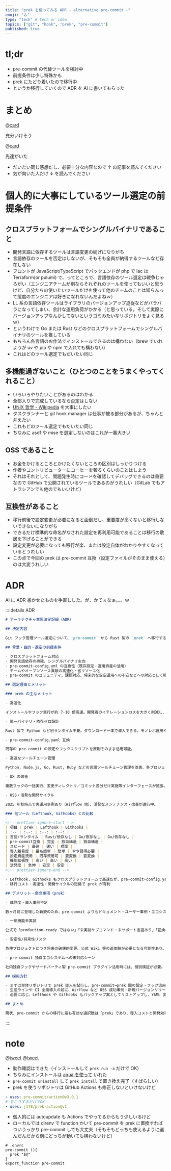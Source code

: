 ```yaml
---
title: "prek を使ってみる ADR - alternative pre-commit -"
emoji: "🪝"
type: "tech" # tech or idea
topics: ["git", "hook", "prek", "pre-commit"]
published: true
---
```


# tl;dr

- pre-commit の代替ツールを検討中
- 前提条件は少し特殊かも
- prek にたどり着いたので移行中
- というか移行していくので ADR を AI に書いてもらった

# まとめ

@[card](https://github.com/j178/prek)

充分いけそう

@[card](https://zenn.dev/mottyzzz/articles/20251011220454)

先達がいた

- だいたい同じ感想だし、必要十分な内容なので ↑ の記事を読んでください
- 気が向いた人だけ ↓ を読んでください

# 個人的に大事にしているツール選定の前提条件

## クロスプラットフォームでシングルバイナリであること

- 開発言語に依存するツールは言語変更の妨げになりがち
- 言語依存のツールを否定はしないが、そもそも全員が納得するツールなど存在しない
- フロントが JavaScript/TypeScript でバックエンドが php で Iac は Terraform(or pulumi) で、ってところで、言語依存のツール選定は戦争じゃろがい（エンジニアチームが別ならそれぞれのツールを使ってもいいと思うけど、自分たちの使いたいツールだけを使って他のチームのことは知らんって態度のエンジニアは好きになれないんだよねｗ）
- LL 系の言語依存ツールはライブラリのバージョンアップ追従などがバラバラになってしまい、余計な運用負荷がかかる（と思っている。そして実際にバージョンアップなんかしてないという~~ゴミみたいな~~リポジトリをよく見るｗ）
- というわけで Go または Rust などのクロスプラットフォームでシングルバイナリのツールを推している
- もちろん各言語のお作法でインストールできるのは構わない（brew でいれようが uv や pip や npm で入れても構わない）
- これはどのツール選定でもだいたい同じ

## 多機能過ぎないこと（ひとつのことをうまくやってくれること）

- いろいろやりたいことがあるのはわかる
- 全部入りで完成しているなら否定はしない
- [UNIX 哲学 - Wikipedia](https://ja.wikipedia.org/wiki/UNIX%E5%93%B2%E5%AD%A6) を大事にしたい
- タスクランナーと git hook manager は仕事が被る部分があるが、ちゃんと弁えたい
- これもどのツール選定でもだいたい同じ
- ちなみに asdf や mise を選定しないのはこれが一番大きい

## OSS であること

- お金をかけるところとかけたくないところの区別はしっかりつける
- 作者やコントリビューターにコーヒーを奢るくらいのことはしよう
- それはそれとして、問題発生時にコードを確認してデバッグできるのは重要なので GitHub で公開されているツールであるのがうれしい（GitLab でもアトラシアンでも他のでもいいけど）

## 互換性があること

- 移行前後で設定変更が必要になると面倒だし、重要度が高くないと移行しないできないになりがち
- できるだけ標準的な命名がなされた設定を再利用可能であることは移行の敷居を下げることができる
- 設定変更が必要になっても移行が楽、または設定自体がわかりやすくなっているとうれしい
- この点で今回の prek は pre-commit 互換（設定ファイルがそのまま使える）のは大変うれしい

# ADR

AI に ADR 書かせたものを手直しした。が、かてぇなぁ。。。ｗ

::::details ADR

```md
# アーキテクチャ意思決定記録（ADR）

## 決定内容

Git フック管理ツール選定について、`pre-commit` から Rust 製の `prek` へ移行する方針を採用する。Lefthook や Githooks など他の選択肢と比較検討した結果、現時点では prek が要件適合度・将来性・体験性で最有力と判断した。

## 背景・目的・選定の前提条件

- クロスプラットフォーム対応
- 開発言語依存の排除、シングルバイナリ志向
- pre-commit-config.yml の互換性（既存設定・運用資産の活用）
- チームやオープンソース貢献の高速化・省リソース化
- pre-commit のコミュニティ、課題対応、将来的な安定運用への不安などへの対応として移行を検討する

## 選定理由とメリット

### prek の主なメリット

- 高速化

インストールやフック実行が約 7-10 倍高速。開発者のイテレーションロスを大きく削減し、CI/CD 時実行も短縮できる。

- 単一バイナリ・依存ゼロ設計

Rust 製で Python など別ランタイム不要。ダウンロード一本で導入できる。モノレポ運用やマルチワークスペースもネイティブ対応。

- pre-commit-config.yaml 互換

既存の pre-commit の設定やフックスクリプトを原則そのまま活用可能。

- 高速なツールチェーン管理

Python, Node.js, Go, Rust, Ruby などの言語ツールチェーン管理を改善、各プロジェクト間で共有・並列処理されるため初回セットアップ/切り替えが爆速。

- UX の改善

複数フックの一括実行、変更ディレクトリ／コミット差分だけ実施等インターフェースが拡張。

- OSS・活発な開発サイクル

2025 年秋時点で実運用事例あり（Airflow 他）、活発なメンテナンス・改善が進行中。

### 他ツール（Lefthook, Githooks）との比較

<!-- prettier-ignore-start -->
| 項目 | prek | Lefthook | Githooks |
| :-- | :--: | :--: | :--: |
| 言語/ランタイム | Rust/依存なし | Go/依存なし | Go/依存なし |
| pre-commit互換 | 完全 | 独自構造 | 独自構造 |
| スピード | 最速 | 速い | 標準 |
| 導入難易度 | 最も簡単 | 簡単 | やや習得必要 |
| 設定資産流用 | 既存流用可 | 要変換 | 要変換 |
| 機能拡張性 | 高い | 高い | 高い |
| 活発度 | 急伸 | 安定 | 安定 |
<!-- prettier-ignore-end -->

- Lefthook, Githooks もクロスプラットフォームで高速だが、pre-commit-config.yaml の設定資産を直接流用できるのは prek のみ
- 移行コスト・高速性・開発サイクルの短縮で prek が有利

## デメリット・懸念事項（prek）

- 成熟度・導入事例不足

数ヶ月前に登場した新鋭のため、pre-commit よりもドキュメント・ユーザー事例・エコシステムがまだ限られる。

- 一部機能未実装

公式で「production-ready ではない」「未実装サブコマンド・未サポート言語あり」「互換ギャップあり」と告知。

- 安定性/将来性リスク

急伸プロジェクトにつき将来の破壊的変更、公式 Wiki 等の追体験が必要となる可能性あり。

- pre-commit 独自エコシステムへの未対応シーン

社内独自フックやサードパーティ製 pre-commit プラグイン活用時には、個別検証が必要。

## 採用方針

- まずは単体リポジトリで prek 導入を試行し、pre-commit→prek 間の設定・フック流用・実運用テストで安定性やギャップを確認
- 生産ラインや CI 全面導入の前に、Airflow など OSS 成功事例・新規バージョンリリース予定の追従を適宜チェック
- 必要に応じ、Lefthook や Githooks もバックアップ案としてリストアップし、YAML 変換や運用移行可能性を検証

## まとめ

現状、pre-commit からの移行に最も有効な選択肢は「prek」であり、導入コストと開発効率・未来志向に優れる。しかし安定運用・継続メンテを担保するため、将来的なコミュニティ成熟度や未実装機能のキャッチアップも継続チェックする。
```

::::

# note

@[tweet](https://x.com/raki/status/1979850361277235675)
@[tweet](https://x.com/raki/status/1979852944616071349)

- 動作確認はできた（インストールして `prek run -a` だけで OK）
- ちなみにインストールは [aqua を使って](https://github.com/officel/config_aqua/pull/120) いれた
- `pre-commit uninstall` して `prek install` で置き換え完了（すばらしい）
- prek を使うリポジトリは GitHub Actions も修正しないといけないけど

```yaml
- uses: pre-commit/action@v3.0.1
# をこうするだけでOK
- uses: j178/prek-action@v1
```

- 個人的には autoupdate も Actions でやってるからもう少しいるけど
- ローカルでは direnv で function かいて pre-commit を prek に置換すればついうっかり pre-commit しても大丈夫（そもそもどっちも使えるように選んだんだから別にどっちが動いても構わないけど）

```.envrc
# .envrc
pre-commit (){
  prek "$@"
}
export_function pre-commit
```
